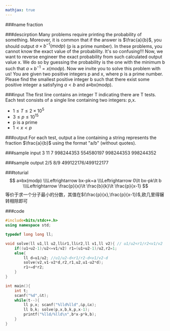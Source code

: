 ```yaml
---
mathjax: true
---
```


###name
fraction

###descirption
Many problems require printing the probability of something. Moreover, it is common that if the answer is $\frac{a}{b}$, you should output $a×b^{−1}(modp)$ (p is a prime number). In these problems, you cannot know the exact value of the probability. It's so confusing!!! Now, we want to reverse engineer the exact probability from such calculated output value x. We do so by guessing the probability is the one with the minimum b such that $a×b^{−1}=x(modp)$. Now we invite you to solve this problem with us!
You are given two positive integers p and x, where p is a prime number.
Please find the smallest positive integer b such that there exist some positive integer a satisfying $a\lt b$ and a≡bx(modp).

<!---more-->

###input
The first line contains an integer T indicating there are T tests. Each test consists of a single line containing two integers: p,x.
* $1≤T≤2×10^5$
* $3≤p≤10^{15}$
* p is a prime
* $1\lt x\lt p$

###output
For each test, output a line containing a string represents the fraction $\frac{a}{b}$ using the format "a/b" (without quotes).

###sample input
3
11 7
998244353 554580197
998244353 998244352

###sample output
2/5
8/9
499122176/499122177

###toturial
$$
a≡bx(modp) 
\\\Leftrightarrow bx-pk=a
\\\Leftrightarrow 0\lt bx-pk\lt b
\\\Leftrightarrow \frac{p}{x}\lt \frac{b}{k}\lt \frac{p}{x-1}
$$
等价于求一个分子最小的分数，其值在$(\frac{p}{x},\frac{p}{x-1})$,欧几里得辗转相除即可

###code
```cpp
#include<bits/stdc++.h>
using namespace std;

typedef long long ll;

void solve(ll u1,ll u2,ll&r1,ll&r2,ll v1,ll v2){ // u1/u2<r1/r2<v1/v2
    if((u1+u2-1)/u2<=v1/v2) r1=(u1+u2-1)/u2,r2=1;
    else{
        ll d=u1/u2; //u1/u2-d<r1/r2-d<v1/v2-d
        solve(v2,v1-v2*d,r2,r1,u2,u1-u2*d);
        r1+=d*r2;
    }
}

int main(){
    int t;
    scanf("%d",&t);
    while(t--){
        ll p,x; scanf("%lld%lld",&p,&x);
        ll b,k; solve(p,x,b,k,p,x-1);
        printf("%lld/%lld\n",b*x-p*k,b);
    }
}
```









